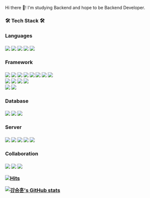 Hi there 👋! I'm studying Backend and hope to be Backend Developer.

<h3><b>🛠 Tech Stack 🛠</b></h3>
<p align="center">
  <h3>Languages<h3>
    <img src="https://img.shields.io/badge/JAVA-6DB33F?style=for-the-badge&logoColor=white">
    <img src="https://img.shields.io/badge/python-3776AB?style=for-the-badge&logo=python&logoColor=white">
    <img src="https://img.shields.io/badge/HTML5-E34F26?style=for-the-badge&logo=HTML5&logoColor=white">
    <img src="https://img.shields.io/badge/CSS3-1572B6?style=for-the-badge&logo=CSS3&logoColor=white">
    <img src="https://img.shields.io/badge/JavaScript-F7DF1E?style=for-the-badge&logo=JavaScript&logoColor=white">
    
  <br>
  <h3>Framework<h3>
    <img src="https://img.shields.io/badge/Spring Boot-6DB33F?style=for-the-badge&logo=Spring Boot&logoColor=white">
    <img src="https://img.shields.io/badge/Spring-6DB33F?style=for-the-badge&logo=Spring&logoColor=white">
    <img src="https://img.shields.io/badge/JPA-6DB33F?style=for-the-badge&logoColor=white">
    <img src="https://img.shields.io/badge/QueryDSL-6DB33F?style=for-the-badge&logoColor=white">
    <img src="https://img.shields.io/badge/Swagger-85EA2D?style=for-the-badge&logo=Swagger&logoColor=white">
    <img src="https://img.shields.io/badge/Spring Security-6DB33F?style=for-the-badge&logo=Spring Security&logoColor=white">
    <img src="https://img.shields.io/badge/JWT-6DB33F?style=for-the-badge&logoColor=white">
    <img src="https://img.shields.io/badge/Node.js-339933?style=for-the-badge&logo=Node.js&logoColor=white">

  <br>
    <img src="https://img.shields.io/badge/React-61DAFB?style=for-the-badge&logo=React&logoColor=white">
    <img src="https://img.shields.io/badge/Axios-5A29E4?style=for-the-badge&logo=Axios&logoColor=white">
    <img src="https://img.shields.io/badge/SOCKJS-FF9900?style=for-the-badge&logo=SOCKJS&logoColor=white">
    <img src="https://img.shields.io/badge/Three.js-000000?style=for-the-badge&logo=Three.js&logoColor=white">
    
  <br>
    <img src="https://img.shields.io/badge/Android-3DDC84?style=for-the-badge&logo=Android&logoColor=white">
    <img src="https://img.shields.io/badge/Wear OS-4285F4?style=for-the-badge&logo=Wear OS&logoColor=white">
    
  <br>
  <h3>Database<h3>
    <img src="https://img.shields.io/badge/Redis-DC382D?style=for-the-badge&logo=Redis&logoColor=white">
    <img src="https://img.shields.io/badge/MySQL-4479A1?style=for-the-badge&logo=MySQL&logoColor=white"> 
    <img src="https://img.shields.io/badge/SQLite-003B57?style=for-the-badge&logo=SQLite&logoColor=white">
    
  <br>
  <h3>Server<h3>
    <img src="https://img.shields.io/badge/Docker-2496ED?style=for-the-badge&logo=Docker&logoColor=white"> 
    <img src="https://img.shields.io/badge/Jenkins-D24939?style=for-the-badge&logo=Jenkins&logoColor=white"> 
    <img src="https://img.shields.io/badge/NGINX-009639?style=for-the-badge&logo=NGINX&logoColor=white">
    <img src="https://img.shields.io/badge/Amazon EC2-FF9900?style=for-the-badge&logo=Amazon EC2&logoColor=white">
    <img src="https://img.shields.io/badge/Postman-FF6C37?style=for-the-badge&logo=Postman&logoColor=white">

  <br>
  <h3>Collaboration<h3>
    <img src="https://img.shields.io/badge/GitLab-FC6D26?style=for-the-badge&logo=GitLab&logoColor=white"> 
    <img src="https://img.shields.io/badge/Jira-0052CC?style=for-the-badge&logo=Jira&logoColor=white">
  
<img src="https://img.shields.io/badge/Node.js-339933?style=flat-square&logo=Node.js&logoColor=white"/>


[![Hits](https://hits.seeyoufarm.com/api/count/incr/badge.svg?url=https%3A%2F%2Fgithub.com%2Fseungh1024&count_bg=%23227BD1&title_bg=%23555555&icon=&icon_color=%23CCE8ED&title=Welcome&edge_flat=false)](https://hits.seeyoufarm.com)

[![강승훈's GitHub stats](https://github-readme-stats.vercel.app/api?username=seungh1024)](https://github.com/anuraghazra/github-readme-stats)



